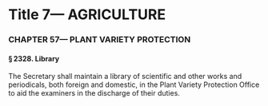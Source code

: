 
# Title 7— AGRICULTURE
### CHAPTER 57— PLANT VARIETY PROTECTION
#### § 2328. Library

The Secretary shall maintain a library of scientific and other works and periodicals, both foreign and domestic, in the Plant Variety Protection Office to aid the examiners in the discharge of their duties.
